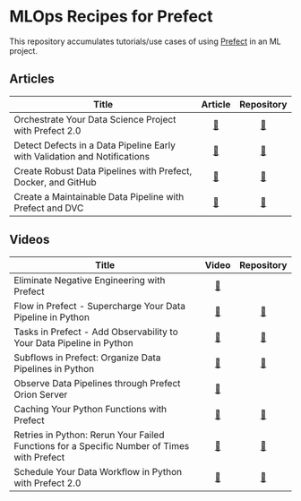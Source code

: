 # MLOps Recipes for Prefect

This repository accumulates tutorials/use cases of using [Prefect](https://www.prefect.io/) in an ML project.

## Articles

| Title        | Article           | Repository  
| ------------- |:-------------:| :-----:| 
| Orchestrate Your Data Science Project with Prefect 2.0 | [🔗](https://medium.com/the-prefect-blog/orchestrate-your-data-science-project-with-prefect-2-0-4118418fd7ce?sk=552f3e60344175768dabbbf033776ce7) | [🔗](https://github.com/khuyentran1401/prefect2-mlops-demo)
| Detect Defects in a Data Pipeline Early with Validation and Notifications | [🔗](https://towardsdatascience.com/detect-defects-in-a-data-pipeline-early-with-validation-and-notifications-83e9b652e65a?sk=7fcdcb8a6d9c8655f10fe3e444d17afa) | [🔗](https://github.com/khuyentran1401/prefect2-mlops-demo/tree/deepchecks)
| Create Robust Data Pipelines with Prefect, Docker, and GitHub | [🔗](https://towardsdatascience.com/create-robust-data-pipelines-with-prefect-docker-and-github-12b231ca6ed2?sk=56087dca06789be3b018c884d6a90f02) | [🔗](https://github.com/khuyentran1401/prefect-docker)
| Create a Maintainable Data Pipeline with Prefect and DVC | [🔗](https://towardsdatascience.com/create-a-maintainable-data-pipeline-with-prefect-and-dvc-1d691ea5bcea?sk=991048b864a1ee9040b5019561f4691e) | [🔗](https://github.com/khuyentran1401/prefect-dvc)

## Videos

| Title        | Video           | Repository  
| ------------- |:-------------:| :-----:|
| Eliminate Negative Engineering with Prefect | [🔗](https://youtu.be/tus1rESkyQg) |
| Flow in Prefect - Supercharge Your Data Pipeline in Python | [🔗](https://youtu.be/R3k2eMkh7QU) | [🔗](https://github.com/khuyentran1401/prefect-course/blob/master/getting_started/02_basic_flow.py)
| Tasks in Prefect - Add Observability to Your Data Pipeline in Python | [🔗](https://youtu.be/3kqEnEW-w04) | [🔗](https://github.com/khuyentran1401/prefect-course/blob/master/getting_started/03_basic_task.py)
| Subflows in Prefect: Organize Data Pipelines in Python | [🔗](https://youtu.be/hQ1E8KZK1dQ) | [🔗](https://github.com/khuyentran1401/prefect-course/blob/master/getting_started/04_subflow.py)
| Observe Data Pipelines through Prefect Orion Server | [🔗](https://youtu.be/4NcA1inVNIg) | 
| Caching Your Python Functions with Prefect | [🔗](https://youtu.be/wToA8eOOPx8) | [🔗](https://github.com/khuyentran1401/prefect-course/blob/master/getting_started/07_caching.py)
| Retries in Python: Rerun Your Failed Functions for a Specific Number of Times with Prefect | [🔗](https://youtu.be/Pua1B3pyCrc) | [🔗](https://github.com/khuyentran1401/prefect-course/blob/master/getting_started/06_retries.py)
| Schedule Your Data Workflow in Python with Prefect 2.0 | [🔗](https://youtu.be/0OSZ3gAC7r8) | [🔗](https://github.com/khuyentran1401/prefect-course/blob/master/getting_started/10_schedule.py)
